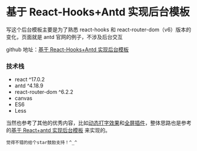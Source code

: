 # 基于 React-Hooks+Antd 实现后台模板

写这个后台模板主要是为了熟悉 react-hooks 和 react-router-dom（v6）版本的变化，页面就是 antd 官网的例子，不涉及后台交互

github 地址：[基于 React-Hooks+Antd 实现后台模板](https://github.com/longchao726/react-hooks-admin)
<br />

### 技术栈

- react ^17.0.2
- antd ^4.18.9
- react-router-dom ^6.2.2
- canvas
- ES6
- Less

当然也参考了其他的优秀内容，比如[动态打字效果](https://www.cnblogs.com/coffeedeveloper/p/3852894.html)和[全屏插件](https://github.com/sindresorhus/screenfull.js)，整体思路也是参考的[基于 React+antd 实现后台模板](https://github.com/z-9527/react-admin-master) 来实现的。

`觉得不错的给个star鼓励支持！^_^`
